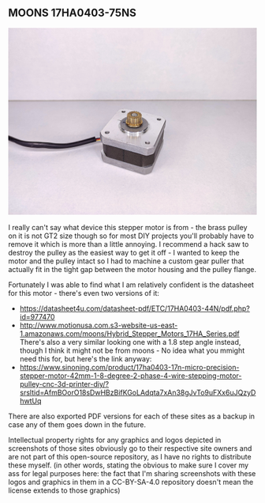 ## MOONS 17HA0403-75NS

![image of a stepper motor](https://github.com/ChronicMechatronic/Stepper-motor-benchmarking/blob/main/MOONS%2017HA0403-75NS/(5)%20MOONS%2017HA0403-75NS.jpg)

I really can't say what device this stepper motor is from - the brass pulley on it is not GT2 size though so for most DIY projects you'll probably have to remove it which is more than a little annoying. I recommend a hack saw to destroy the pulley as the easiest way to get it off - I wanted to keep the motor and the pulley intact so I had to machine a custom gear puller that actually fit in the tight gap between the motor housing and the pulley flange.

Fortunately I was able to find what I am relatively confident is the datasheet for this motor - there's even two versions of it:

- https://datasheet4u.com/datasheet-pdf/ETC/17HA0403-44N/pdf.php?id=977470
- http://www.motionusa.com.s3-website-us-east-1.amazonaws.com/moons/Hybrid_Stepper_Motors_17HA_Series.pdf
There's also a very similar looking one with a 1.8 step angle instead, though I think it might not be from moons - No idea what you mmight need this for, but here's the link anyway:
 - https://www.sinoning.com/product/17ha0403-17n-micro-precision-stepper-motor-42mm-1-8-degree-2-phase-4-wire-stepping-motor-pulley-cnc-3d-printer-diy/?srsltid=AfmBOorO18sDwHBzBifKGoLAdqta7xAn38gJvTo9uFXx6uJQzyDhwtUq

There are also exported PDF versions for each of these sites as a backup in case any of them goes down in the future.

Intellectual property rights for any graphics and logos depicted in screenshots of those sites obviously go to their respective site owners and are not part of this open-source repository, as I have no rights to distribute these myself. (in other words, stating the obvious to make sure I cover my ass for legal purposes here: the fact that I'm sharing screenshots with these logos and graphics in them in a CC-BY-SA-4.0 repository doesn't mean the license extends to those graphics)
